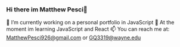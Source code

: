 ### Hi there im Matthew Pesci👋

🔭 I’m currently working on a personal portfolio in JavaScript
🌱 At the moment im learning JavaScript and React
📫 You can reach me at: MatthewPesci926@gmail.com or GQ3319@wayne.edu

<!--
**MatthewPesci/MatthewPesci** is a ✨ _special_ ✨ repository because its `README.md` (this file) appears on your GitHub profile.

Here are some ideas to get you started:

- 🔭 I’m currently working on ...
- 🌱 I’m currently learning ...
- 👯 I’m looking to collaborate on ...
- 🤔 I’m looking for help with ...
- 💬 Ask me about ...
- 📫 How to reach me: ...
- 😄 Pronouns: ...
- ⚡ Fun fact: ...
-->
